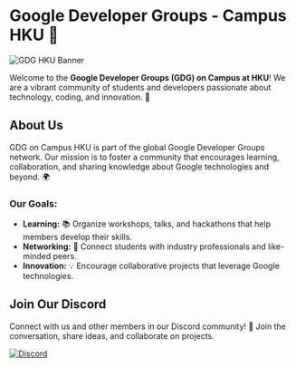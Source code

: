 # Google Developer Groups - Campus HKU 🎉

<img 
    src="../images/GDG-HKU-Banner-Large.png" 
    alt="GDG HKU Banner" 
    style="max-width: 100%; height: auto;"
    srcset="
        ../images/GDG-HKU-Banner-Small.png 640w,
        ../images/GDG-HKU-Banner-Medium.png 1440w,
        ../images/GDG-HKU-Banner-Large.png 2560w"
    sizes="(max-width: 640px) 640px,
           (max-width: 1440px) 1440px,
           2560px"
/>

Welcome to the **Google Developer Groups (GDG) on Campus at HKU**! We are a vibrant community of students and developers passionate about technology, coding, and innovation. 🚀

## About Us

GDG on Campus HKU is part of the global Google Developer Groups network. Our mission is to foster a community that encourages learning, collaboration, and sharing knowledge about Google technologies and beyond. 🌍

### Our Goals:
- **Learning:** 📚 Organize workshops, talks, and hackathons that help members develop their skills.
- **Networking:** 🤝 Connect students with industry professionals and like-minded peers.
- **Innovation:** 💡 Encourage collaborative projects that leverage Google technologies.

## Join Our Discord

Connect with us and other members in our Discord community! 💬 Join the conversation, share ideas, and collaborate on projects. 

[![Discord](https://img.shields.io/badge/Join%20Us-Discord-7289DA?style=for-the-badge&logo=discord&logoColor=white)](https://discord.gg/6cNcQreWj9)